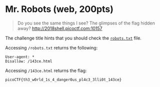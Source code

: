 # Mr. Robots (web, 200pts)

> Do you see the same things I see? The glimpses of the flag hidden away? http://2018shell.picoctf.com:10157

The challenge title hints that you should check the
[`robots.txt`](https://en.wikipedia.org/wiki/Robots_exclusion_standard) file.

Accessing `/robots.txt` returns the following:

```
User-agent: *
Disallow: /143ce.html
```

Accessing `/143ce.html` returns the flag:

```
picoCTF{th3_w0rld_1s_4_danger0us_pl4c3_3lli0t_143ce}
```
